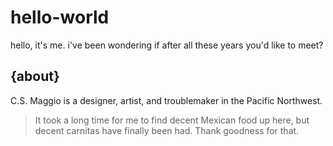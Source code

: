 # hello-world
hello, it's me. i've been wondering if after all these years you'd like to meet?

{about}
---
C.S. Maggio is a designer, artist, and troublemaker in the Pacific Northwest. 
>    It took a long time for me to find decent Mexican food up here, but decent carnitas have finally been had. Thank goodness for that.
